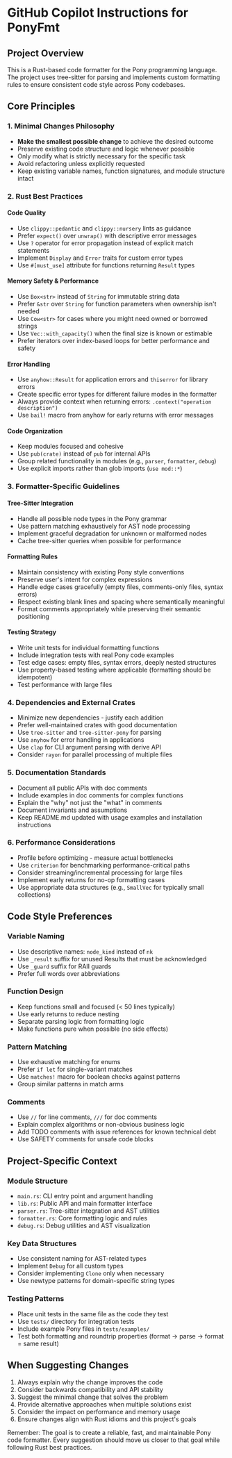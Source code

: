 # GitHub Copilot Instructions for PonyFmt

## Project Overview
This is a Rust-based code formatter for the Pony programming language. The project uses tree-sitter for parsing and implements custom formatting rules to ensure consistent code style across Pony codebases.

## Core Principles

### 1. Minimal Changes Philosophy
- **Make the smallest possible change** to achieve the desired outcome
- Preserve existing code structure and logic whenever possible
- Only modify what is strictly necessary for the specific task
- Avoid refactoring unless explicitly requested
- Keep existing variable names, function signatures, and module structure intact

### 2. Rust Best Practices

#### Code Quality
- Use `clippy::pedantic` and `clippy::nursery` lints as guidance
- Prefer `expect()` over `unwrap()` with descriptive error messages
- Use `?` operator for error propagation instead of explicit match statements
- Implement `Display` and `Error` traits for custom error types
- Use `#[must_use]` attribute for functions returning `Result` types

#### Memory Safety & Performance
- Use `Box<str>` instead of `String` for immutable string data
- Prefer `&str` over `String` for function parameters when ownership isn't needed
- Use `Cow<str>` for cases where you might need owned or borrowed strings
- Use `Vec::with_capacity()` when the final size is known or estimable
- Prefer iterators over index-based loops for better performance and safety

#### Error Handling
- Use `anyhow::Result` for application errors and `thiserror` for library errors
- Create specific error types for different failure modes in the formatter
- Always provide context when returning errors: `.context("operation description")`
- Use `bail!` macro from anyhow for early returns with error messages

#### Code Organization
- Keep modules focused and cohesive
- Use `pub(crate)` instead of `pub` for internal APIs
- Group related functionality in modules (e.g., `parser`, `formatter`, `debug`)
- Use explicit imports rather than glob imports (`use mod::*`)

### 3. Formatter-Specific Guidelines

#### Tree-Sitter Integration
- Handle all possible node types in the Pony grammar
- Use pattern matching exhaustively for AST node processing
- Implement graceful degradation for unknown or malformed nodes
- Cache tree-sitter queries when possible for performance

#### Formatting Rules
- Maintain consistency with existing Pony style conventions
- Preserve user's intent for complex expressions
- Handle edge cases gracefully (empty files, comments-only files, syntax errors)
- Respect existing blank lines and spacing where semantically meaningful
- Format comments appropriately while preserving their semantic positioning

#### Testing Strategy
- Write unit tests for individual formatting functions
- Include integration tests with real Pony code examples
- Test edge cases: empty files, syntax errors, deeply nested structures
- Use property-based testing where applicable (formatting should be idempotent)
- Test performance with large files

### 4. Dependencies and External Crates
- Minimize new dependencies - justify each addition
- Prefer well-maintained crates with good documentation
- Use `tree-sitter` and `tree-sitter-pony` for parsing
- Use `anyhow` for error handling in applications
- Use `clap` for CLI argument parsing with derive API
- Consider `rayon` for parallel processing of multiple files

### 5. Documentation Standards
- Document all public APIs with doc comments
- Include examples in doc comments for complex functions
- Explain the "why" not just the "what" in comments
- Document invariants and assumptions
- Keep README.md updated with usage examples and installation instructions

### 6. Performance Considerations
- Profile before optimizing - measure actual bottlenecks
- Use `criterion` for benchmarking performance-critical paths
- Consider streaming/incremental processing for large files
- Implement early returns for no-op formatting cases
- Use appropriate data structures (e.g., `SmallVec` for typically small collections)

## Code Style Preferences

### Variable Naming
- Use descriptive names: `node_kind` instead of `nk`
- Use `_result` suffix for unused Results that must be acknowledged
- Use `_guard` suffix for RAII guards
- Prefer full words over abbreviations

### Function Design
- Keep functions small and focused (< 50 lines typically)
- Use early returns to reduce nesting
- Separate parsing logic from formatting logic
- Make functions pure when possible (no side effects)

### Pattern Matching
- Use exhaustive matching for enums
- Prefer `if let` for single-variant matches
- Use `matches!` macro for boolean checks against patterns
- Group similar patterns in match arms

### Comments
- Use `//` for line comments, `///` for doc comments
- Explain complex algorithms or non-obvious business logic
- Add TODO comments with issue references for known technical debt
- Use SAFETY comments for unsafe code blocks

## Project-Specific Context

### Module Structure
- `main.rs`: CLI entry point and argument handling
- `lib.rs`: Public API and main formatter interface
- `parser.rs`: Tree-sitter integration and AST utilities
- `formatter.rs`: Core formatting logic and rules
- `debug.rs`: Debug utilities and AST visualization

### Key Data Structures
- Use consistent naming for AST-related types
- Implement `Debug` for all custom types
- Consider implementing `Clone` only when necessary
- Use newtype patterns for domain-specific string types

### Testing Patterns
- Place unit tests in the same file as the code they test
- Use `tests/` directory for integration tests
- Include example Pony files in `tests/examples/`
- Test both formatting and roundtrip properties (format → parse → format = same result)

## When Suggesting Changes
1. Always explain why the change improves the code
2. Consider backwards compatibility and API stability
3. Suggest the minimal change that solves the problem
4. Provide alternative approaches when multiple solutions exist
5. Consider the impact on performance and memory usage
6. Ensure changes align with Rust idioms and this project's goals

Remember: The goal is to create a reliable, fast, and maintainable Pony code formatter. Every suggestion should move us closer to that goal while following Rust best practices.
